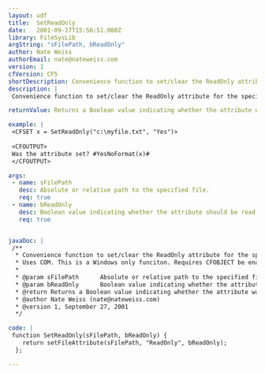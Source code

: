 ```yaml
---
layout: udf
title:  SetReadOnly
date:   2001-09-27T15:56:51.000Z
library: FileSysLib
argString: "sFilePath, bReadOnly"
author: Nate Weiss
authorEmail: nate@nateweiss.com
version: 1
cfVersion: CF5
shortDescription: Convenience function to set/clear the ReadOnly attribute for the specified file.
description: |
 Convenience function to set/clear the ReadOnly attribute for the specified file.

returnValue: Returns a Boolean value indicating whether the attribute was set.

example: |
 <CFSET x = SetReadOnly("c:\myfile.txt", "Yes")>
 
 <CFOUTPUT>
 Was the attribute set? #YesNoFormat(x)#
 </CFOUTPUT>

args:
 - name: sFilePath
   desc: Absolute or relative path to the specified file.
   req: true
 - name: bReadOnly
   desc: Boolean value indicating whether the attribute should be read only (Yes) or  (No).
   req: true


javaDoc: |
 /**
  * Convenience function to set/clear the ReadOnly attribute for the specified file.
  * Uses COM. This is a Windows only funciton. Requires CFOBJECT be enabled in the CF Administrator. This function depends on the SetFileAttribute() function in this library. See the SetFileAttribute() function for details.
  * 
  * @param sFilePath      Absolute or relative path to the specified file. 
  * @param bReadOnly      Boolean value indicating whether the attribute should be read only (Yes) or  (No). 
  * @return Returns a Boolean value indicating whether the attribute was set. 
  * @author Nate Weiss (nate@nateweiss.com) 
  * @version 1, September 27, 2001 
  */

code: |
 function SetReadOnly(sFilePath, bReadOnly) {
    return setFileAttribute(sFilePath, "ReadOnly", bReadOnly);
  };

---
```


